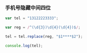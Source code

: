 ### 手机号隐藏中间四位

``` js
var tel = "13122223333";
 
var reg = /^(\d{3})\d{4}(\d{4})$/;
 
tel = tel.replace(reg, "$1****$2");
 
console.log(tel);

```